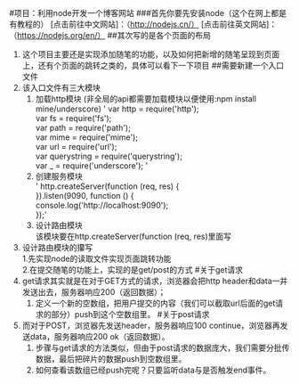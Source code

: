 #项目：利用node开发一个博客网站
###首先你要先安装node（这个在网上都是有教程的）
[点击前往中文网站]：（http://nodejs.cn/）
[点击前往英文网站]：（https://nodejs.org/en/）
##其次写的是各个页面的布局
1. 这个项目主要还是实现添加随笔的功能，以及如何把新增的随笔呈现到页面上，还有个页面的跳转之类的，具体可以看下一下项目
##需要新建一个入口文件
1. 该入口文件有三大模块
    1. 加载http模块 (非全局的api都需要加载模块以便使用:npm install mine/underscore)
     ' var http = require('http');  
      var fs = require('fs');  
      var path = require('path');  
      var mime = require('mime');  
      var url = require('url');  
      var querystring = require('querystring');  
      var _ = require('underscore'); '  
     2. 创建服务模块  
     ' http.createServer(function (req, res) {       	
       }).listen(9090, function () {  
         console.log('http://localhost:9090');  
       });'
     3. 设计路由模块  
      该模块要在http.createServer(function (req, res)里面写   
2. 设计路由模块的攥写  
     1.先实现node的读取文件实现页面跳转功能  
     2.在提交随笔的功能上，实现的是get/post的方式
#关于get请求
1. get请求其实就是在对于GET方式的请求，浏览器会把http header和data一并发送出去，服务器响应200（返回数据）；  
    1. 定义一个新的空数组，把用户提交的内容（我们可以截取url后面的get请求的部分）push到这个空数组里。
#关于post请求        
1. 而对于POST，浏览器先发送header，服务器响应100 continue，浏览器再发送data，服务器响应200 ok（返回数据）。
   1. 步骤与get请求的方法类似，但由于post请求的数据庞大，我们需要分批传数据，最后把碎片的数据push到空数组里。
   2. 如何查看该数组已经push完呢？只要监听data与是否触发end事件。
